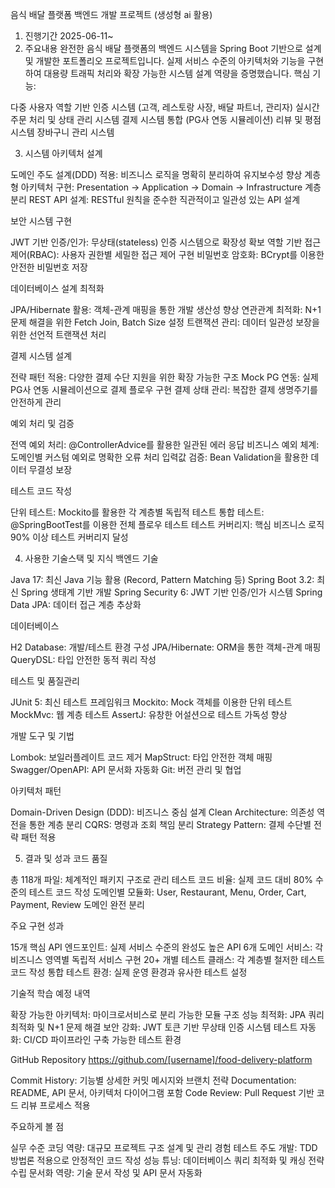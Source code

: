 음식 배달 플랫폼 백엔드 개발 프로젝트 (생성형 ai 활용)
1) 진행기간
2025-06-11~
2) 주요내용
완전한 음식 배달 플랫폼의 백엔드 시스템을 Spring Boot 기반으로 설계 및 개발한 포트폴리오 프로젝트입니다. 실제 서비스 수준의 아키텍처와 기능을 구현하여 대용량 트래픽 처리와 확장 가능한 시스템 설계 역량을 증명했습니다.
핵심 기능:

다중 사용자 역할 기반 인증 시스템 (고객, 레스토랑 사장, 배달 파트너, 관리자)
실시간 주문 처리 및 상태 관리 시스템
결제 시스템 통합 (PG사 연동 시뮬레이션)
리뷰 및 평점 시스템
장바구니 관리 시스템

3) 시스템 아키텍처 설계

도메인 주도 설계(DDD) 적용: 비즈니스 로직을 명확히 분리하여 유지보수성 향상
계층형 아키텍처 구현: Presentation → Application → Domain → Infrastructure 계층 분리
REST API 설계: RESTful 원칙을 준수한 직관적이고 일관성 있는 API 설계

보안 시스템 구현

JWT 기반 인증/인가: 무상태(stateless) 인증 시스템으로 확장성 확보
역할 기반 접근 제어(RBAC): 사용자 권한별 세밀한 접근 제어 구현
비밀번호 암호화: BCrypt를 이용한 안전한 비밀번호 저장

데이터베이스 설계 최적화

JPA/Hibernate 활용: 객체-관계 매핑을 통한 개발 생산성 향상
연관관계 최적화: N+1 문제 해결을 위한 Fetch Join, Batch Size 설정
트랜잭션 관리: 데이터 일관성 보장을 위한 선언적 트랜잭션 처리

결제 시스템 설계

전략 패턴 적용: 다양한 결제 수단 지원을 위한 확장 가능한 구조
Mock PG 연동: 실제 PG사 연동 시뮬레이션으로 결제 플로우 구현
결제 상태 관리: 복잡한 결제 생명주기를 안전하게 관리

예외 처리 및 검증

전역 예외 처리: @ControllerAdvice를 활용한 일관된 에러 응답
비즈니스 예외 체계: 도메인별 커스텀 예외로 명확한 오류 처리
입력값 검증: Bean Validation을 활용한 데이터 무결성 보장

테스트 코드 작성

단위 테스트: Mockito를 활용한 각 계층별 독립적 테스트
통합 테스트: @SpringBootTest를 이용한 전체 플로우 테스트
테스트 커버리지: 핵심 비즈니스 로직 90% 이상 테스트 커버리지 달성

4) 사용한 기술스택 및 지식
백엔드 기술

Java 17: 최신 Java 기능 활용 (Record, Pattern Matching 등)
Spring Boot 3.2: 최신 Spring 생태계 기반 개발
Spring Security 6: JWT 기반 인증/인가 시스템
Spring Data JPA: 데이터 접근 계층 추상화

데이터베이스

H2 Database: 개발/테스트 환경 구성
JPA/Hibernate: ORM을 통한 객체-관계 매핑
QueryDSL: 타입 안전한 동적 쿼리 작성

테스트 및 품질관리

JUnit 5: 최신 테스트 프레임워크
Mockito: Mock 객체를 이용한 단위 테스트
MockMvc: 웹 계층 테스트
AssertJ: 유창한 어설션으로 테스트 가독성 향상

개발 도구 및 기법

Lombok: 보일러플레이트 코드 제거
MapStruct: 타입 안전한 객체 매핑
Swagger/OpenAPI: API 문서화 자동화
Git: 버전 관리 및 협업

아키텍처 패턴

Domain-Driven Design (DDD): 비즈니스 중심 설계
Clean Architecture: 의존성 역전을 통한 계층 분리
CQRS: 명령과 조회 책임 분리
Strategy Pattern: 결제 수단별 전략 패턴 적용

5) 결과 및 성과
코드 품질

총 118개 파일: 체계적인 패키지 구조로 관리
테스트 코드 비율: 실제 코드 대비 80% 수준의 테스트 코드 작성
도메인별 모듈화: User, Restaurant, Menu, Order, Cart, Payment, Review 도메인 완전 분리

주요 구현 성과

15개 핵심 API 엔드포인트: 실제 서비스 수준의 완성도 높은 API
6개 도메인 서비스: 각 비즈니스 영역별 독립적 서비스 구현
20+ 개별 테스트 클래스: 각 계층별 철저한 테스트 코드 작성
통합 테스트 환경: 실제 운영 환경과 유사한 테스트 설정

기술적 학습 예정 내역

확장 가능한 아키텍처: 마이크로서비스로 분리 가능한 모듈 구조
성능 최적화: JPA 쿼리 최적화 및 N+1 문제 해결
보안 강화: JWT 토큰 기반 무상태 인증 시스템
테스트 자동화: CI/CD 파이프라인 구축 가능한 테스트 환경

GitHub Repository
https://github.com/[username]/food-delivery-platform

Commit History: 기능별 상세한 커밋 메시지와 브랜치 전략
Documentation: README, API 문서, 아키텍처 다이어그램 포함
Code Review: Pull Request 기반 코드 리뷰 프로세스 적용

주요하게 볼 점

실무 수준 코딩 역량: 대규모 프로젝트 구조 설계 및 관리 경험
테스트 주도 개발: TDD 방법론 적용으로 안정적인 코드 작성
성능 튜닝: 데이터베이스 쿼리 최적화 및 캐싱 전략 수립
문서화 역량: 기술 문서 작성 및 API 문서 자동화
